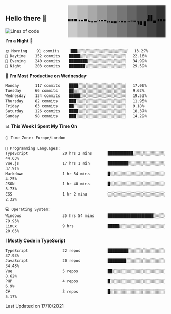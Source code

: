<img width="307" align="right" src="https://raw.githubusercontent.com/SubZtep/SubZtep/master/assets/eq1.gif"/>

## Hello there 👋

<!--START_SECTION:waka-->
![Lines of code](https://img.shields.io/badge/From%20Hello%20World%20I%27ve%20Written-1.6%20million%20lines%20of%20code-blue)

**I'm a Night 🦉** 

```text
🌞 Morning    91 commits     ███░░░░░░░░░░░░░░░░░░░░░░   13.27% 
🌆 Daytime    152 commits    █████░░░░░░░░░░░░░░░░░░░░   22.16% 
🌃 Evening    240 commits    ████████░░░░░░░░░░░░░░░░░   34.99% 
🌙 Night      203 commits    ███████░░░░░░░░░░░░░░░░░░   29.59%

```
📅 **I'm Most Productive on Wednesday** 

```text
Monday       117 commits    ████░░░░░░░░░░░░░░░░░░░░░   17.06% 
Tuesday      66 commits     ██░░░░░░░░░░░░░░░░░░░░░░░   9.62% 
Wednesday    134 commits    █████░░░░░░░░░░░░░░░░░░░░   19.53% 
Thursday     82 commits     ███░░░░░░░░░░░░░░░░░░░░░░   11.95% 
Friday       63 commits     ██░░░░░░░░░░░░░░░░░░░░░░░   9.18% 
Saturday     126 commits    ████░░░░░░░░░░░░░░░░░░░░░   18.37% 
Sunday       98 commits     ███░░░░░░░░░░░░░░░░░░░░░░   14.29%

```


📊 **This Week I Spent My Time On** 

```text
⌚︎ Time Zone: Europe/London

💬 Programming Languages: 
TypeScript               20 hrs 2 mins       ███████████░░░░░░░░░░░░░░   44.63% 
Vue.js                   17 hrs 1 min        █████████░░░░░░░░░░░░░░░░   37.91% 
Markdown                 1 hr 54 mins        █░░░░░░░░░░░░░░░░░░░░░░░░   4.25% 
JSON                     1 hr 40 mins        █░░░░░░░░░░░░░░░░░░░░░░░░   3.73% 
CSS                      1 hr 2 mins         ░░░░░░░░░░░░░░░░░░░░░░░░░   2.32%

💻 Operating System: 
Windows                  35 hrs 54 mins      ████████████████████░░░░░   79.95% 
Linux                    9 hrs               █████░░░░░░░░░░░░░░░░░░░░   20.05%

```

**I Mostly Code in TypeScript** 

```text
TypeScript               22 repos            █████████░░░░░░░░░░░░░░░░   37.93% 
JavaScript               20 repos            ████████░░░░░░░░░░░░░░░░░   34.48% 
Vue                      5 repos             ██░░░░░░░░░░░░░░░░░░░░░░░   8.62% 
PHP                      4 repos             █░░░░░░░░░░░░░░░░░░░░░░░░   6.9% 
C#                       3 repos             █░░░░░░░░░░░░░░░░░░░░░░░░   5.17%

```



 Last Updated on 17/10/2021
<!--END_SECTION:waka-->
